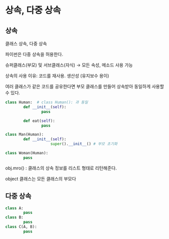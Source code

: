 # 상속, 다중 상속

## 상속

클래스 상속, 다중 상속

파이썬은 다중 상속을 허용한다. 

슈퍼클래스(부모) 및 서브클래스(자식) → 모든 속성, 메소드 사용 가능

상속의 사용 이유: 코드를 재사용. 생산성 (유지보수 용이)

여러 클래스가 같은 코드를 공유한다면 부모 클래스를 만들어 상속받아 동일하게 사용할 수 있다.

```python
class Human:  # class Human(): 과 동일
		def __init__(self):
				pass

		def eat(self):
				pass

class Man(Human):
		def __init__(self):
					super().__init__() # 부모 초기화

class Woman(Human):
		pass
```

obj.mro() : 클래스의 상속 정보를 리스트 형태로 리턴해준다.

object 클래스는 모든 클래스의 부모다

## 다중 상속

```python
class A:
		pass
class B:
		pass
class C(A, B):
		pass
```